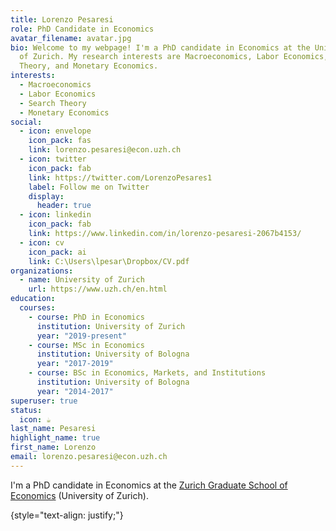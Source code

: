 ```yaml
---
title: Lorenzo Pesaresi
role: PhD Candidate in Economics
avatar_filename: avatar.jpg
bio: Welcome to my webpage! I'm a PhD candidate in Economics at the University
  of Zurich. My research interests are Macroeconomics, Labor Economics, Search
  Theory, and Monetary Economics.
interests:
  - Macroeconomics
  - Labor Economics
  - Search Theory
  - Monetary Economics
social:
  - icon: envelope
    icon_pack: fas
    link: lorenzo.pesaresi@econ.uzh.ch
  - icon: twitter
    icon_pack: fab
    link: https://twitter.com/LorenzoPesares1
    label: Follow me on Twitter
    display:
      header: true
  - icon: linkedin
    icon_pack: fab
    link: https://www.linkedin.com/in/lorenzo-pesaresi-2067b4153/
  - icon: cv
    icon_pack: ai
    link: C:\Users\lpesar\Dropbox/CV.pdf
organizations:
  - name: University of Zurich
    url: https://www.uzh.ch/en.html
education:
  courses:
    - course: PhD in Economics
      institution: University of Zurich
      year: "2019-present"
    - course: MSc in Economics
      institution: University of Bologna
      year: "2017-2019"
    - course: BSc in Economics, Markets, and Institutions
      institution: University of Bologna
      year: "2014-2017"
superuser: true
status:
  icon: ☕️
last_name: Pesaresi
highlight_name: true
first_name: Lorenzo
email: lorenzo.pesaresi@econ.uzh.ch
---
```

I'm a PhD candidate in Economics at the [Zurich Graduate School of Economics](https://www.econ.uzh.ch/en/study/phd/zurichgse.html) (University of Zurich). 

{style="text-align: justify;"}
